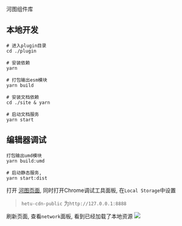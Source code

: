 河图组件库

## 本地开发
```
# 进入plugin目录
cd ./plugin

# 安装依赖
yarn

# 打包输出esm模块
yarn build

# 安装文档依赖
cd ./site & yarn

# 启动文档服务
yarn start
```

## 编辑器调试
```
打包输出umd模块
yarn build:umd

# 启动静态服务, 
yarn start:dist 
```

打开 [河图页面](http://beike.plus), 同时打开Chrome调试工具面板, 在`Local Storage`中设置
> `hetu-cdn-public` 为`http://127.0.0.1:8888` 

刷新页面, 查看`network`面板, 看到已经加载了本地资源
![](https://user-gold-cdn.xitu.io/2020/5/14/17212a5ba3e0be89?w=2184&h=678&f=png&s=210751)
